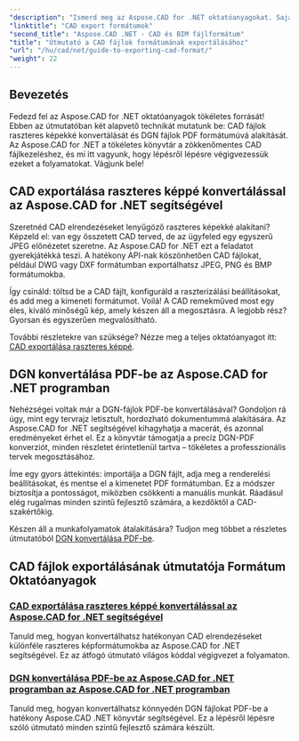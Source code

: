 ```yaml
---
"description": "Ismerd meg az Aspose.CAD for .NET oktatóanyagokat. Sajátítsd el a CAD fájlok exportálását, a CAD raszteres képekké konvertálását és a DGN PDF-vé alakítását könnyedén."
"linktitle": "CAD export formátumok"
"second_title": "Aspose.CAD .NET - CAD és BIM fájlformátum"
"title": "Útmutató a CAD fájlok formátumának exportálásához"
"url": "/hu/cad/net/guide-to-exporting-cad-format/"
"weight": 22
---
```


## Bevezetés

Fedezd fel az Aspose.CAD for .NET oktatóanyagok tökéletes forrását! Ebben az útmutatóban két alapvető technikát mutatunk be: CAD fájlok raszteres képekké konvertálását és DGN fájlok PDF formátumúvá alakítását. Az Aspose.CAD for .NET a tökéletes könyvtár a zökkenőmentes CAD fájlkezeléshez, és mi itt vagyunk, hogy lépésről lépésre végigvezessük ezeket a folyamatokat. Vágjunk bele!

## CAD exportálása raszteres képpé konvertálással az Aspose.CAD for .NET segítségével  
Szeretnéd CAD elrendezéseket lenyűgöző raszteres képekké alakítani? Képzeld el: van egy összetett CAD terved, de az ügyfeled egy egyszerű JPEG előnézetet szeretne. Az Aspose.CAD for .NET ezt a feladatot gyerekjátékká teszi. A hatékony API-nak köszönhetően CAD fájlokat, például DWG vagy DXF formátumban exportálhatsz JPEG, PNG és BMP formátumokba.  

Így csináld: töltsd be a CAD fájlt, konfiguráld a raszterizálási beállításokat, és add meg a kimeneti formátumot. Voilá! A CAD remekműved most egy éles, kiváló minőségű kép, amely készen áll a megosztásra. A legjobb rész? Gyorsan és egyszerűen megvalósítható.  

További részletekre van szüksége? Nézze meg a teljes oktatóanyagot itt: [CAD exportálása raszteres képpé](./export-cad-to-raster-image-conversion/).  

## DGN konvertálása PDF-be az Aspose.CAD for .NET programban  
Nehézségei voltak már a DGN-fájlok PDF-be konvertálásával? Gondoljon rá úgy, mint egy tervrajz letisztult, hordozható dokumentummá alakítására. Az Aspose.CAD for .NET segítségével kihagyhatja a macerát, és azonnal eredményeket érhet el. Ez a könyvtár támogatja a precíz DGN-PDF konverziót, minden részletet érintetlenül tartva – tökéletes a professzionális tervek megosztásához.  

Íme egy gyors áttekintés: importálja a DGN fájlt, adja meg a renderelési beállításokat, és mentse el a kimenetet PDF formátumban. Ez a módszer biztosítja a pontosságot, miközben csökkenti a manuális munkát. Ráadásul elég rugalmas minden szintű fejlesztő számára, a kezdőktől a CAD-szakértőkig.  

Készen áll a munkafolyamatok átalakítására? Tudjon meg többet a részletes útmutatóból [DGN konvertálása PDF-be](./convert-dgn-to-pdf/).  

## CAD fájlok exportálásának útmutatója Formátum Oktatóanyagok
### [CAD exportálása raszteres képpé konvertálással az Aspose.CAD for .NET segítségével](./export-cad-to-raster-image-conversion/)
Tanuld meg, hogyan konvertálhatsz hatékonyan CAD elrendezéseket különféle raszteres képformátumokba az Aspose.CAD for .NET segítségével. Ez az átfogó útmutató világos kóddal végigvezet a folyamaton.
### [DGN konvertálása PDF-be az Aspose.CAD for .NET programban az Aspose.CAD for .NET programban](./convert-dgn-to-pdf/)
Tanuld meg, hogyan konvertálhatsz könnyedén DGN fájlokat PDF-be a hatékony Aspose.CAD .NET könyvtár segítségével. Ez a lépésről lépésre szóló útmutató minden szintű fejlesztő számára készült.